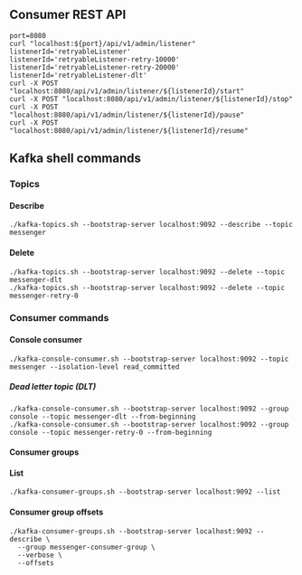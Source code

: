 ## Consumer REST API
```shell
port=8080
curl "localhost:${port}/api/v1/admin/listener"
listenerId='retryableListener'
listenerId='retryableListener-retry-10000'
listenerId='retryableListener-retry-20000'
listenerId='retryableListener-dlt'
curl -X POST "localhost:8080/api/v1/admin/listener/${listenerId}/start"
curl -X POST "localhost:8080/api/v1/admin/listener/${listenerId}/stop"
curl -X POST "localhost:8080/api/v1/admin/listener/${listenerId}/pause"
curl -X POST "localhost:8080/api/v1/admin/listener/${listenerId}/resume"
```
## Kafka shell commands
### Topics
#### Describe
```shell
./kafka-topics.sh --bootstrap-server localhost:9092 --describe --topic messenger
```
#### Delete
```shell
./kafka-topics.sh --bootstrap-server localhost:9092 --delete --topic messenger-dlt 
./kafka-topics.sh --bootstrap-server localhost:9092 --delete --topic messenger-retry-0
```
### Consumer commands
#### Console consumer
```shell
./kafka-console-consumer.sh --bootstrap-server localhost:9092 --topic messenger --isolation-level read_committed
```
##### Dead letter topic (DLT)
```shell
./kafka-console-consumer.sh --bootstrap-server localhost:9092 --group console --topic messenger-dlt --from-beginning
./kafka-console-consumer.sh --bootstrap-server localhost:9092 --group console --topic messenger-retry-0 --from-beginning
```
#### Consumer groups
#### List
```shell
./kafka-consumer-groups.sh --bootstrap-server localhost:9092 --list
```
#### Consumer group offsets
```shell
./kafka-consumer-groups.sh --bootstrap-server localhost:9092 --describe \
  --group messenger-consumer-group \
  --verbose \
  --offsets
```
